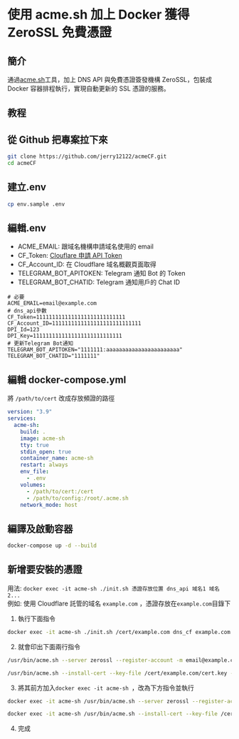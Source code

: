 # 使用 acme.sh 加上 Docker 獲得 ZeroSSL 免費憑證

## 簡介

通過[acme.sh](https://github.com/acmesh-official/acme.sh)工具，加上 DNS API 與免費憑證簽發機構 ZeroSSL，包裝成 Docker 容器排程執行，實現自動更新的 SSL 憑證的服務。

## 教程

## 從 Github 把專案拉下來

```bash
git clone https://github.com/jerry12122/acmeCF.git
cd acmeCF
```

## 建立.env

```bash
cp env.sample .env
```

## 編輯.env

- ACME_EMAIL: 跟域名機構申請域名使用的 email
- CF_Token: [Clouflare 申請 API Token](https://dash.cloudflare.com/profile/api-tokens)
- CF_Account_ID: 在 Cloudflare 域名概觀頁面取得
- TELEGRAM_BOT_APITOKEN: Telegram 通知 Bot 的 Token
- TELEGRAM_BOT_CHATID: Telegram 通知用戶的 Chat ID

```
# 必要
ACME_EMAIL=email@example.com
# dns_api參數
CF_Token=1111111111111111111111111111
CF_Account_ID=1111111111111111111111111111
DPI_Id=123
DPI_Key=1111111111111111111111111111
# 更新Telegram Bot通知
TELEGRAM_BOT_APITOKEN="1111111:aaaaaaaaaaaaaaaaaaaaaaa"
TELEGRAM_BOT_CHATID="1111111"
```

## 編輯 docker-compose.yml

將 `/path/to/cert` 改成存放頻證的路徑

```yml
version: "3.9"
services:
  acme-sh:
    build: .
    image: acme-sh
    tty: true
    stdin_open: true
    container_name: acme-sh
    restart: always
    env_file:
      - .env
    volumes:
      - /path/to/cert:/cert
      - /path/to/config:/root/.acme.sh
    network_mode: host
```

## 編譯及啟動容器

```bash
docker-compose up -d --build
```

## 新增要安裝的憑證

用法: `docker exec -it acme-sh ./init.sh 憑證存放位置 dns_api 域名1 域名2...`  
例如: 使用 Cloudflare 託管的域名 `example.com` ，憑證存放在`example.com`目錄下

1. 執行下面指令

```bash
docker exec -it acme-sh ./init.sh /cert/example.com dns_cf example.com
```

2. 就會印出下面兩行指令

```bash
/usr/bin/acme.sh --server zerossl --register-account -m email@example.com --issue --force --log --dns dns_cf -d example.com

/usr/bin/acme.sh --install-cert --key-file /cert/example.com/cert.key --fullchain-file /cert/example.com/cert.pem --log -d example.com
```

3. 將其前方加入`docker exec -it acme-sh `，改為下方指令並執行

```bash
docker exec -it acme-sh /usr/bin/acme.sh --server zerossl --register-account -m email@example.com --issue --force --log --dns dns_cf -d example.com

docker exec -it acme-sh /usr/bin/acme.sh --install-cert --key-file /cert/example.com/cert.key --fullchain-file /cert/example.com/cert.pem --log -d example.com
```

4. 完成
